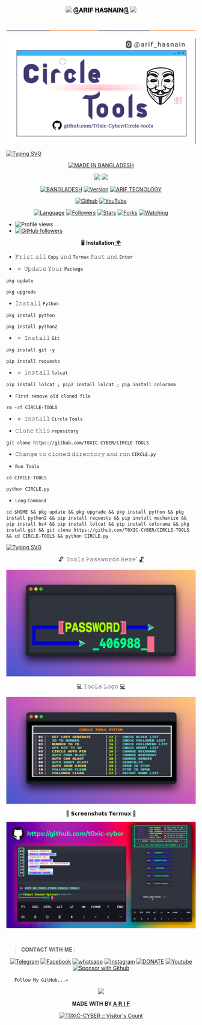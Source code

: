 
<h3 align="center">
  <img src="https://emoji.discord.st/emojis/768b108d-274f-4f44-a634-8477b16efce7.gif" width="30">
 ༊𝐀𝐑𝐈𝐅 𝐇𝐀𝐒𝐍𝐀𝐈𝐍༊ 
  <img src="https://emoji.discord.st/emojis/768b108d-274f-4f44-a634-8477b16efce7.gif" width="30">
</h3>

<img align="center" alt="line" src="https://github.com/DalpatRathore/dalpatrathore/blob/main/assets/images/line-1.svg">

<p align="center">
    <img src=".THBD/Banner.png">
</p>

[![Typing SVG](https://readme-typing-svg.herokuapp.com?size=30&color=02FFA2&lines=+%F0%9F%A5%B0%F0%9D%90%8C%F0%9D%90%91+%F0%9D%90%80%F0%9D%90%91%F0%9D%90%88%F0%9D%90%85+%F0%9D%90%87%F0%9D%90%80%F0%9D%90%92%F0%9D%90%8D%F0%9D%90%80%F0%9D%90%88%F0%9D%90%8D+%F0%9F%A5%B0+++%3B+++%F0%9F%91%BD+++%F0%9D%90%88%F0%9D%90%93%F0%9D%90%92+%F0%9D%90%81%F0%9D%90%91%F0%9D%90%80%F0%9D%90%8D%F0%9D%90%83++%F0%9F%91%BD++++%3B)](https://git.io/typing-svg)

<p align="center">
<a href="https://instagram.com/mohammad_arif_hasnain/"><img title="MADE IN BANGLADESH" src="https://img.shields.io/badge/MADE%20IN-BANGLADESH-SCRIPT?colorA=%23ff899&colorB=%23017e41&colorC=%2FF000&style=for-the-badge"></a>
</p>

<p align="center">
  <img src="https://img.shields.io/badge/Author-Arif--Hasnain--Misvah-cyan?style=flat-square">
  <img src="https://img.shields.io/badge/Written%20In-Python-cyan?style=flat-square">
</p>
<p align="center">
<a href="https://instagram.com/mohammad_arif_hasnain"><img title="BANGLADESH" src="https://img.shields.io/badge/TOOLS-CIRCLE-green.svg"></a>
<a href="https://youtube.com/channel/UCZZqPRa6GkB4prE3pgynW5w"><img title="Version" src="https://img.shields.io/badge/Version-4.0.4-green.svg?style=flat-square"></a>
<a href="https://youtube.com/channel/UCZZqPRa6GkB4prE3pgynW5w"><img title="ARIF TECNOLOGY" src="https://img.shields.io/badge/MAINTAINED%3F-YES-green.svg"></a>
</p>
<p align="center">
<a href="https://github.com/T0XIC-CYBER"><img title="Github" src="https://img.shields.io/badge/CIRCLE-TOOLS-brightgreen?style=for-the-badge&logo=github"></a>
<a href="https://youtube.com/channel/UCZZqPRa6GkB4prE3pgynW5w"><img title="YouTube" src="https://img.shields.io/badge/YouTube-ARIF TECNOLOGY-1f425f?style=for-the-badge&logo=Youtube"></a>
<p align="center">
<a href="https://github.com/T0XIC-CYBER"><img title="Language" src="https://img.shields.io/badge/Made%20With-Python-1f425f.svg?v=103"></a>
<a href="https://github.com/T0XIC-CYBER"><img title="Followers" src="https://img.shields.io/github/followers/T0XIC-CYBER?color=cyan&style=flat-square"></a>
<a href="https://github.com/T0XIC-CYBER"><img title="Stars" src="https://img.shields.io/github/stars/T0XIC-CYBER/CIRCLE-TOOLS?color=cyan&style=flat-square"></a>
<a href="https://github.com/T0XIC-CYBER"><img title="Forks" src="https://img.shields.io/github/forks/T0XIC-CYBER/CIRCLE-TOOLS?color=cyan&style=flat-square"></a>
<a href="https://github.com/T0XIC-CYBER"><img title="Watching" src="https://img.shields.io/github/watchers/T0XIC-CYBER/CIRCLE-TOOLS?label=Watchers&color=cyan&style=flat-square"></a>

- ![Profile views](https://gpvc.arturio.dev/T0XIC-CYBER)
- [![GitHub followers](https://img.shields.io/github/followers/T0XIC-CYBER.svg?style=social&label=Follow&maxAge=0090900)](https://github.com/T0XIC-CYBER?tab=followers)


<p align="center">🖥️ 𝐈𝐧𝐬𝐭𝐚𝐥𝐥𝐚𝐭𝐢𝐨𝐧<a href="https://www.facebook.com/ArifHasNaiN.official"> 🌍</a> </p>
 
- 𝙵𝚛𝚒𝚜𝚝 𝚊𝚕𝚕 `𝙲𝚘𝚙𝚢` 𝚊𝚗𝚍 `𝚃𝚎𝚛𝚖𝚞𝚡` 𝙿𝚊𝚜𝚝 𝚊𝚗𝚍 ` 𝙴𝚗𝚝𝚎𝚛 `


- - 𝚄𝚙𝚍𝚊𝚝𝚎 𝚈𝚘𝚞𝚛 `𝙿𝚊𝚌𝚔𝚊𝚐𝚎`

```
pkg update 
```
```
pkg upgrade 
```
- 𝙸𝚗𝚜𝚝𝚊𝚕𝚕 `𝙿𝚢𝚝𝚑𝚘𝚗`

```
pkg install python
```
```
pkg install python2
```
- - 𝙸𝚗𝚜𝚝𝚊𝚕𝚕 `𝙶𝚒𝚝`
```
pkg install git -y
```
```
pip install requests
```
- - 𝙸𝚗𝚜𝚝𝚊𝚕𝚕 `𝚕𝚘𝚕𝚌𝚊𝚝`

```
pip install lolcat ; pip2 install lolcat ; pip install colorama
```

- `𝙵𝚒𝚛𝚜𝚝 𝚛𝚎𝚖𝚘𝚟𝚎 𝚘𝚕𝚍 𝚌𝚕𝚘𝚗𝚎𝚍 𝚏𝚒𝚕𝚎`
```
rm -rf CIRCLE-TOOLS
```
- - 𝙸𝚗𝚜𝚝𝚊𝚕𝚕 `𝙲𝚒𝚛𝚌𝚕𝚎` `𝚃𝚘𝚘𝚕𝚜`

- 𝙲𝚕𝚘𝚗𝚎 𝚝𝚑𝚒𝚜 `𝚛𝚎𝚙𝚘𝚜𝚒𝚝𝚘𝚛𝚢`
```
git clone https://github.com/T0XIC-CYBER/CIRCLE-TOOLS
```
- 𝙲𝚑𝚊𝚗𝚐𝚎 𝚝𝚘 𝚌𝚕𝚘𝚗𝚎𝚍 𝚍𝚒𝚛𝚎𝚌𝚝𝚘𝚛𝚢 𝚊𝚗𝚍 𝚛𝚞𝚗 `CIRCLE.py`

- ``𝚁𝚞𝚗 𝚃𝚘𝚘𝚕𝚜``
```
cd CIRCLE-TOOLS
```
```
python CIRCLE.py
```
- `𝙻𝚘𝚗𝚐` `𝙲𝚘𝚖𝚖𝚊𝚗𝚍`
```
cd $HOME && pkg update && pkg upgrade && pkg install python && pkg install python2 && pip install requests && pip install mechanize && pip install bs4 && pip install lolcat && pip install colorama && pkg install git && git clone https://github.com/T0XIC-CYBER/CIRCLE-TOOLS && cd CIRCLE-TOOLS && python CIRCLE.py
```


[![Typing SVG](https://readme-typing-svg.herokuapp.com?size=30&color=04FCFF&lines=+%F0%9D%97%9B%F0%9D%97%98%F0%9D%97%9F%F0%9D%97%9F%F0%9D%97%A2+%F0%9D%97%A6%F0%9D%97%9C%F0%9D%97%A5+%F0%9D%97%AA%F0%9D%97%98%F0%9D%97%9F%F0%9D%97%96%F0%9D%97%A2%F0%9D%97%A0%F0%9D%97%98+%F0%9D%97%A7%F0%9D%97%A2+%3B+++%F0%9D%97%A0%F0%9D%97%AC+%F0%9D%97%9A%F0%9D%97%9C%F0%9D%97%A7%F0%9D%97%9B%F0%9D%97%A8%F0%9D%97%95+%F0%9D%97%A3%F0%9D%97%A5%F0%9D%97%A2%F0%9D%97%99%F0%9D%97%9C%F0%9D%97%9F%F0%9D%97%98++%F0%9F%92%9C+%3B++++++%F0%9D%97%A3%F0%9D%97%9F%F0%9D%97%98%F0%9D%97%94%F0%9D%97%A6%F0%9D%97%98+%F0%9D%97%99%F0%9D%97%A2%F0%9D%97%9F%F0%9D%97%9F%F0%9D%97%A2%F0%9D%97%AA+%F0%9D%97%A0%F0%9D%97%98+++%F0%9F%A4%9F+%3B)](https://git.io/typing-svg)

<p align="center">🔓` 𝚃𝚘𝚘𝚕𝚜 𝙿𝚊𝚜𝚜𝚠𝚘𝚛𝚍𝚜 𝙷𝚎𝚛𝚎` <a href="https://www.facebook.com/ArifHasNaiN.official">🔓</a> </p>

<p align="center">
    <img src=".THBD/Pass.png">
</p>

<p align="center">💻 𝚃𝚘𝚘𝙻𝚜 𝙻𝚘𝚐𝚘 <a href="https://www.facebook.com/ArifHasNaiN.official">💻</a> </p>

<p align="center">
    <img src=".THBD/Logo.png">
</p>

<p align="center">📸 𝗦𝗰𝗿𝗲𝗲𝗻𝘀𝗵𝗼𝘁𝘀 𝗧𝗲𝗿𝗺𝘂𝘅 <a href="https://www.facebook.com/ArifHasNaiN.official">📸</a> </p>

<p align="center">
    <img src=".THBD/Screenshot1.png">
</p>


<br>

> 𝐂𝐎𝐍𝐓𝐀𝐂𝐓 𝐖𝐈𝐓𝐇 𝐌𝐄 :

<p align="left">

<p align="center">
<a href="https://grabify.link/SLCVU3"><img title="Telegram" src="https://img.shields.io/badge/Telegram-black?style=for-the-badge&logo=Telegram"></a>
<a href="https://www.facebook.com/ArifHasNaiN.official"><img title="Facebook" src="https://img.shields.io/badge/Facebook-black?style=for-the-badge&logo=Facebook"></a>
<a href="https://wa.me/+8801612406988"><img title="whatsapp" src="https://img.shields.io/badge/WHATSAPP-%2325D366.svg?&style=for-the-badge&logo=whatsapp&logoColor=white"></a>
<a href="https://www.instagram.com/mohammad_arif_hasnain/"><img title="Instagram" src="https://img.shields.io/badge/instagram-%23E4405F.svg?&style=for-the-badge&logo=instagram&logoColor=white"></a>
<a href="https://www.instamojo.com/@deepanshunarwal/"><img title="DONATE" src="https://img.shields.io/badge/DONATE-lightgrey?style=for-the-badge&logo=Google-pay"></a>
<a href="https://www.youtube.com/channel/UCZZqPRa6GkB4prE3pgynW5w?sub_confirmation=1"><img alt="Youtube" title="Youtube" src="https://img.shields.io/badge/-Subscribe-red?style=for-the-badge&logo=youtube&logoColor=white"/></a>
<a href="https://github.com/sponsors/DenverCoder1"><img alt="Sponsor with Github" title="Sponsor with Github" src="https://img.shields.io/badge/-Sponsor-ea4aaa?style=for-the-badge&logo=github&logoColor=white"/></a>
</p>


```    Follow My GitHub...↩️   ```

<p align="center"><img src="https://raw.githubusercontent.com/catppuccin/catppuccin/main/assets/footers/gray0_ctp_on_line.svg?sanitize=true" /></p>



<p align="center">𝐌𝐀𝐃𝐄 𝐖𝐈𝐓𝐇 𝐁𝐘<a href="https://www.facebook.com/ArifHasNaiN.official"> 𝐀 𝐑 𝐈 𝐅</a> </p>



<div align="center">
<a href="https://gist.github.com/T0XIC-CYBER"><img src="https://profile-counter.glitch.me/{T0XIC-CYBER}/count.svg" alt="T0XIC-CYBER :: Visitor's Count" /></a>
</div>
